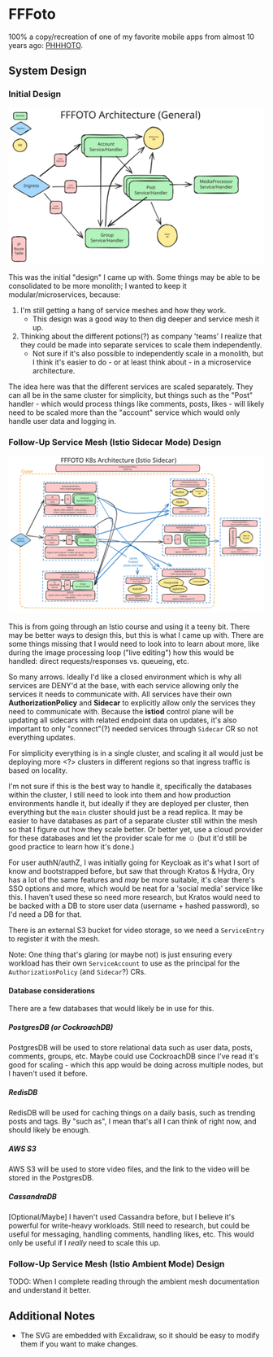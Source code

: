# FFFoto

100% a copy/recreation of one of my favorite mobile apps from almost 10 years ago: [PHHHOTO](https://phhhoto.com).

## System Design

### Initial Design
![fffoto system design](./media/fffoto-system-design.excalidraw.svg)

This was the initial "design" I came up with. Some things may be able to be consolidated to be more monolith; I wanted to keep it modular/microservices, because:
1. I'm still getting a hang of service meshes and how they work.
   - This design was a good way to then dig deeper and service mesh it up.
2. Thinking about the different potions(?) as company 'teams' I realize that they could be made into separate services to scale them independently.
   - Not sure if it's also possible to independently scale in a monolith, but I think it's easier to do - or at least think about - in a microservice architecture.

The idea here was that the different services are scaled separately. 
They can all be in the same cluster for simplicity, but things such as the "Post" handler - which would process things like comments, posts, likes - will likely need to be scaled more than the "account" service which would only handle user data and logging in.

### Follow-Up Service Mesh (Istio Sidecar Mode) Design

![fffoto istio service mesh design](./media/fffoto-istio-sidecar-design.excalidraw.svg)

This is from going through an Istio course and using it a teeny bit. There may be better ways to design this, but this is what I came up with.
There are some things missing that I would need to look into to learn about more, like during the image processing loop ("live editing") how this would be handled: direct requests/responses vs. queueing, etc.

So many arrows. Ideally I'd like a closed environment which is why all services are DENY'd at the base, with each service allowing only the services it needs to communicate with.
All services have their own **AuthorizationPolicy** and **Sidecar** to explicitly allow only the services they need to communicate with. 
Because the **istiod** control plane will be updating all sidecars with related endpoint data on updates, it's also important to only "connect"(?) needed services through `Sidecar` CR so not everything updates.

For simplicity everything is in a single cluster, and scaling it all would just be deploying more <?> clusters in different regions so that ingress traffic is based on locality.

I'm not sure if this is the best way to handle it, specifically the databases within the cluster, I still need to look into them and how production environments handle it, but ideally if they are deployed per cluster, then everything but the
`main` cluster should just be a read replica. It may be easier to have databases as part of a separate cluster still within the mesh so that I figure out how they scale better. 
Or better yet, use a cloud provider for these databases and let the provider scale for me ☺️ (but it'd still be good practice to learn how it's done.)

For user authN/authZ, I was initially going for Keycloak as it's what I sort of know and bootstrapped before, but saw that through Kratos & Hydra, Ory has a lot of the same features and _may_ be more suitable, it's clear there's SSO options and more, which would be neat
for a 'social media' service like this. I haven't used these so need more research, but Kratos would need to be backed with a DB to store user data (username + hashed password), so I'd need a DB for that.

There is an external S3 bucket for video storage, so we need a `ServiceEntry` to register it with the mesh.

Note: One thing that's glaring (or maybe not) is just ensuring every workload has their own `ServiceAccount` to use as the principal for the `AuthorizationPolicy` (and `Sidecar`?) CRs.

#### Database considerations

There are a few databases that would likely be in use for this.

##### PostgresDB (or CockroachDB)
PostgresDB will be used to store relational data such as user data, posts, comments, groups, etc.
Maybe could use CockroachDB since I've read it's good for scaling - which this app would be doing across multiple nodes, but I haven't used it before.

##### RedisDB
RedisDB will be used for caching things on a daily basis, such as trending posts and tags. By "such as", I mean that's all I can think of right now, and should likely be enough.

##### AWS S3
AWS S3 will be used to store video files, and the link to the video will be stored in the PostgresDB.

##### CassandraDB
\[Optional/Maybe\] 
I haven't used Cassandra before, but I believe it's powerful for write-heavy workloads. 
Still need to research, but could be useful for messaging, handling comments, handling likes, etc.
This would only be useful if I _really_ need to scale this up.

### Follow-Up Service Mesh (Istio Ambient Mode) Design

TODO: When I complete reading through the ambient mesh documentation and understand it better.

## Additional Notes

- The SVG are embedded with Excalidraw, so it should be easy to modify them if you want to make changes.
